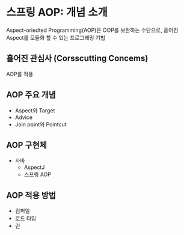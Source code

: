 # 스프링 AOP: 개념 소개
Aspect-oriedted Programming(AOP)은 OOP를 보완하는 수단으로, 흩어진 Aspect를 모듈화 할 수 있는 프로그래밍 기법

## 흩어진 관심사 (Corsscutting Concems)


AOP를 적용

## AOP 주요 개념
- Aspect와 Target
- Advice
- Join point와 Pointcut

## AOP 구현체
- 자바
  + AspectJ
  + 스프링 AOP

## AOP 적용 방법
- 컴퍼일
- 로드 타임
- 런
